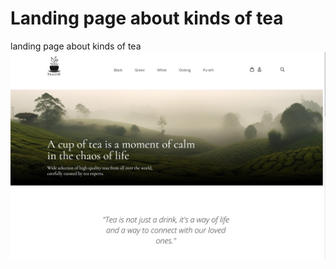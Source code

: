 # Landing page about kinds of tea
landing page about kinds of tea
![Image alt](https://github.com/Aleksegoist/landing-tea/blob/main/images/main-page.jpg)

